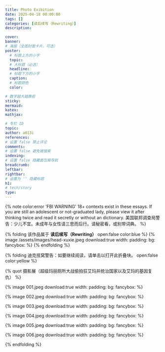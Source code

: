 ```yaml
---
title: Photo Exibition
date: 2025-04-18 00:00:00
tags: []
categories: [读后续写（Rewriting）]
description: 

cover: 
banner:
# 海报（全图封面卡片，可选）
poster:
  # 标题上方的小字
  topic:
  # 大标题（必选）
  headline:
  # 标题下方的小字
  caption:
  # 标题颜色
  color:

# 数字越大越靠前
sticky:
mermaid:
katex: 
mathjax: 

# 专栏 ID
topic: 
author: a013i
references:
# 设置 false 禁止评论
comments: 
# 设置 false 避免被搜索
indexing: 
# 设置 false 隐藏面包屑导航
breadcrumb: 
leftbar: 
rightbar:
# 设置为 '' 隐藏标题
h1: 
# tech/story
type: 
---
```


{% note color:error 'FBI WARNING'
18+ contexts exist in these essays. If you are still an adolescent or not-graduated lady, please view it after thinking twice and read it secretly or without an dictionary.
美国联邦调查局警告：少儿不宜。未成年与女性请三思而后行。请秘密看，或别带词典。 %}

{% folding 该作品属于 **读后续写（Rewriting）** open:false color:blue %}
{% image /assets/images/head-xuxie.jpeg download:true width: padding: bg: fancybox: %}
{% endfolding %}

{% folding 迪克技窝警告：如要继续阅读，请单击以打开此折叠块。 open:false color:yellow %}

  {% quot 摄影展（超级玛丽厕所大战偷拍狂艾玛并统治国家以及艾玛的基因复仇） %}

  {% image 001.jpeg download:true width: padding: bg: fancybox: %}

  {% image 002.jpeg download:true width: padding: bg: fancybox: %}

  {% image 003.jpeg download:true width: padding: bg: fancybox: %}

  {% image 004.jpeg download:true width: padding: bg: fancybox: %}

  {% image 005.jpeg download:true width: padding: bg: fancybox: %}

  {% image 006.jpeg download:true width: padding: bg: fancybox: %}

{% endfolding %}